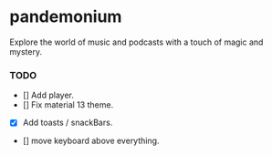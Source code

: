 # pandemonium

Explore the world of music and podcasts with a touch of magic and mystery.

### TODO
- [] Add player.
- [] Fix material 13 theme.
- [x] Add toasts / snackBars.
- [] move keyboard above everything.